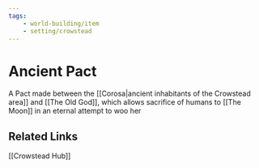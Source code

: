 ```yaml
---
tags:
    - world-building/item
    - setting/crowstead
---
```


# Ancient Pact

A Pact made between the [[Corosa|ancient inhabitants of the Crowstead area]] and [[The Old God]], which allows sacrifice of humans to [[The Moon]] in an eternal attempt to woo her

## Related Links

[[Crowstead Hub]]
